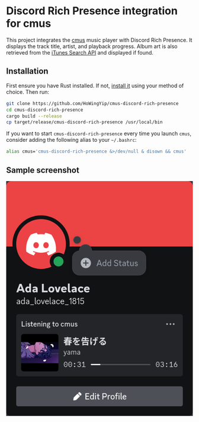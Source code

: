 # Discord Rich Presence integration for cmus

This project integrates the [cmus](https://github.com/cmus/cmus) music player with Discord Rich Presence. It displays the track title, artist, and playback progress. Album art is also retrieved from the [iTunes Search API](https://performance-partners.apple.com/search-api) and displayed if found.


## Installation

First ensure you have Rust installed. If not, [install it](https://www.rust-lang.org/tools/install) using your method of choice. Then run:

```bash
git clone https://github.com/HoWingYip/cmus-discord-rich-presence
cd cmus-discord-rich-presence
cargo build --release
cp target/release/cmus-discord-rich-presence /usr/local/bin
```

If you want to start `cmus-discord-rich-presence` every time you launch `cmus`, consider adding the following alias to your `~/.bashrc`:

```bash
alias cmus='cmus-discord-rich-presence &>/dev/null & disown && cmus'
```


## Sample screenshot

![Sample screenshot](readme-assets/screenshot.png)
